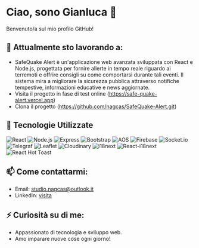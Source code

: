 # Ciao, sono Gianluca 👋

Benvenuto/a sul mio profilo GitHub!

## 🔭 Attualmente sto lavorando a:
 
- SafeQuake Alert è un'applicazione web avanzata sviluppata con React e Node.js, progettata per fornire allerte in tempo reale riguardo ai terremoti e offrire consigli su come comportarsi durante tali eventi. Il sistema mira a migliorare la sicurezza pubblica attraverso notifiche tempestive, informazioni educative e news aggiornate.
- Visita il progetto in fase di test online (https://safe-quake-alert.vercel.app)
- Clona il progetto (https://github.com/nagcas/SafeQuake-Alert.git)

## 🌱 Tecnologie Utilizzate


![React](https://img.shields.io/badge/React-20232A?style=for-the-badge&logo=react&logoColor=61DAFB) ![Node.js](https://img.shields.io/badge/Node.js-339933?style=for-the-badge&logo=nodedotjs&logoColor=white) 
![Express](https://img.shields.io/badge/Express-000000?tyle=for-the-badge&logo=express&logoColor=white) ![Bootstrap](https://img.shields.io/badge/Bootstrap-7952B3?style=for-the-badge&logo=bootstrap&logoColor=white) 
![AOS](https://img.shields.io/badge/AOS-000000?style=for-the-badge&logo=aos&logoColor=white) ![Firebase](https://img.shields.io/badge/Firebase-FFCA28?style=for-the-badge&logo=firebase&logoColor=white)
![Socket.io](https://img.shields.io/badge/Socket.io-010101?style=for-the-badge&logo=socketdotio&logoColor=white) ![Telegraf](https://img.shields.io/badge/Telegraf-000000?style=for-the-badge&logo=telegram&logoColor=white) 
![Leaflet](https://img.shields.io/badge/Leaflet-199900?style=for-the-badge&logo=leaflet&logoColor=white) ![Cloudinary](https://img.shields.io/badge/Cloudinary-3448C5?style=for-the-ge&logo=cloudinary&logoColor=white)
![i18next](https://img.shields.io/badge/i18next-26A69A?style=for-the-badge&logo=i18next&logoColor=white) ![React-i18next](https://img.shields.io/badge/React--i18next-61DAFB?style=for-the-badge&logo=react&logoColor=white)
![React Hot Toast](https://img.shields.io/badge/React--Hot--Toast-61DAFB?style=for-the-badge&logo=react&logoColor=white)

## 📫 Come contattarmi:
- Email: studio.nagcas@outlook.it
- LinkedIn: [visita](https://www.linkedin.com/in/gianluca-chiaravalloti-5694081a2/)

## ⚡ Curiosità su di me:
- Appassionato di tecnologia e sviluppo web.
- Amo imparare nuove cose ogni giorno!
